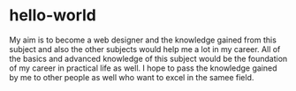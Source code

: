 # hello-world

My aim is to become a web designer and the knowledge gained from this subject and also the other subjects would help me a lot in my career.
All of the basics and advanced knowledge of this subject would be the foundation of my career in practical life as well.
I hope to pass the knowledge gained by me to other people as well who want to excel in the samee field. 